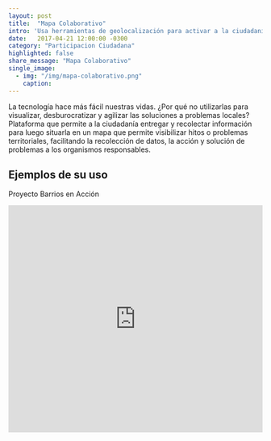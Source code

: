```yaml
---
layout: post
title:  "Mapa Colaborativo"
intro: 'Usa herramientas de geolocalización para activar a la ciudadanía y a gobiernos en torno a problemas comunes.'
date:   2017-04-21 12:00:00 -0300
category: "Participacion Ciudadana"
highlighted: false
share_message: "Mapa Colaborativo"
single_image:
  - img: "/img/mapa-colaborativo.png"
    caption:
---
```

La tecnología hace más fácil nuestras vidas. ¿Por qué no utilizarlas para visualizar, desburocratizar y agilizar las soluciones a problemas locales?
Plataforma que permite a la ciudadanía entregar y recolectar información para luego situarla en un mapa que permite visibilizar hitos o problemas territoriales, facilitando la recolección de datos, la acción y solución de problemas a los organismos responsables.

## Ejemplos de su uso
Proyecto Barrios en Acción
<iframe width="100%" height="450" src="https://www.youtube.com/embed/oCn3IOuVb3g?rel=0&amp;showinfo=0" frameborder="0" allow="autoplay; encrypted-media" allowfullscreen></iframe>
